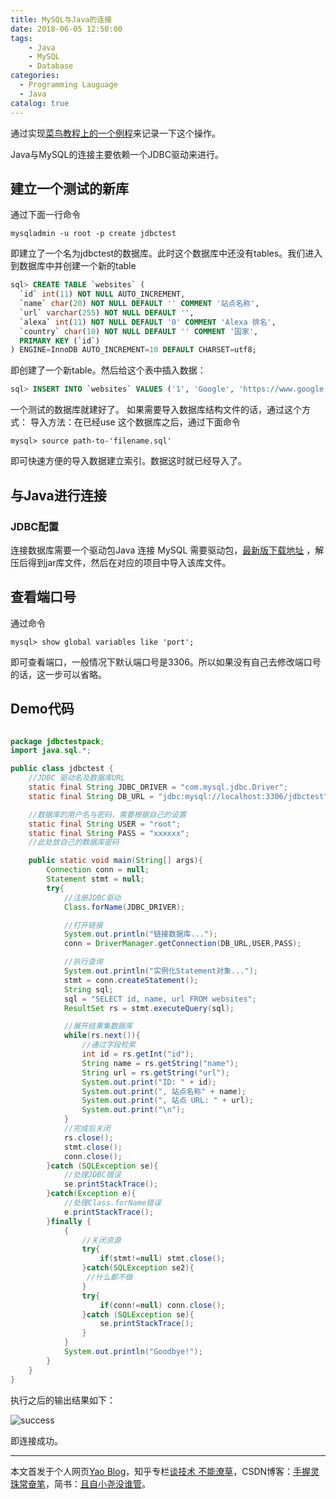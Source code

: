 ```yaml
---
title: MySQL与Java的连接
date: 2018-06-05 12:50:00
tags:
    - Java
    - MySQL
    - Database
categories:
  - Programming Lauguage
  - Java
catalog: true
---
```


通过实现[菜鸟教程上的一个例程](http://www.runoob.com/java/java-mysql-connect.html)来记录一下这个操作。

Java与MySQL的连接主要依赖一个JDBC驱动来进行。
## 建立一个测试的新库

通过下面一行命令

```
mysqladmin -u root -p create jdbctest
```

即建立了一个名为jdbctest的数据库。此时这个数据库中还没有tables。我们进入到数据库中并创建一个新的table

```sql
sql> CREATE TABLE `websites` (
  `id` int(11) NOT NULL AUTO_INCREMENT,
  `name` char(20) NOT NULL DEFAULT '' COMMENT '站点名称',
  `url` varchar(255) NOT NULL DEFAULT '',
  `alexa` int(11) NOT NULL DEFAULT '0' COMMENT 'Alexa 排名',
  `country` char(10) NOT NULL DEFAULT '' COMMENT '国家',
  PRIMARY KEY (`id`)
) ENGINE=InnoDB AUTO_INCREMENT=10 DEFAULT CHARSET=utf8;
```

即创建了一个新table。然后给这个表中插入数据：

```sql
sql> INSERT INTO `websites` VALUES ('1', 'Google', 'https://www.google.cm/', '1', 'USA'), ('2', '淘宝', 'https://www.taobao.com/', '13', 'CN'), ('3', '菜鸟教程', 'http://www.runoob.com', '5892', ''), ('4', '微博', 'http://weibo.com/', '20', 'CN'), ('5', 'Facebook', 'https://www.facebook.com/', '3', 'USA');

```
一个测试的数据库就建好了。
如果需要导入数据库结构文件的话，通过这个方式：
导入方法：在已经use 这个数据库之后，通过下面命令


```
mysql> source path-to-'filename.sql'
```

即可快速方便的导入数据建立索引。数据这时就已经导入了。

## 与Java进行连接
### JDBC配置
连接数据库需要一个驱动包Java 连接 MySQL 需要驱动包，[最新版下载地址](http://dev.mysql.com/downloads/connector/j/) ，解压后得到jar库文件，然后在对应的项目中导入该库文件。

## 查看端口号
通过命令

```
mysql> show global variables like 'port';
```
即可查看端口，一般情况下默认端口号是3306。所以如果没有自己去修改端口号的话，这一步可以省略。

## Demo代码

```java

package jdbctestpack;
import java.sql.*;

public class jdbctest {
    //JDBC 驱动名及数据库URL
    static final String JDBC_DRIVER = "com.mysql.jdbc.Driver";
    static final String DB_URL = "jdbc:mysql://localhost:3306/jdbctest";

    //数据库的用户名与密码，需要根据自己的设置
    static final String USER = "root";
    static final String PASS = "xxxxxx";
    //此处放自己的数据库密码

    public static void main(String[] args){
        Connection conn = null;
        Statement stmt = null;
        try{
            //注册JDBC驱动
            Class.forName(JDBC_DRIVER);

            //打开链接
            System.out.println("链接数据库...");
            conn = DriverManager.getConnection(DB_URL,USER,PASS);

            //执行查询
            System.out.println("实例化Statement对象...");
            stmt = conn.createStatement();
            String sql;
            sql = "SELECT id, name, url FROM websites";
            ResultSet rs = stmt.executeQuery(sql);

            //展开结果集数据库
            while(rs.next()){
                //通过字段检索
                int id = rs.getInt("id");
                String name = rs.getString("name");
                String url = rs.getString("url");
                System.out.print("ID: " + id);
                System.out.print(", 站点名称" + name);
                System.out.print(", 站点 URL: " + url);
                System.out.print("\n");
            }
            //完成后关闭
            rs.close();
            stmt.close();
            conn.close();
        }catch (SQLException se){
            //处理JDBC错误
            se.printStackTrace();
        }catch(Exception e){
            //处理Class.forName错误
            e.printStackTrace();
        }finally {
            {
                //关闭资源
                try{
                    if(stmt!=null) stmt.close();
                }catch(SQLException se2){
                 //什么都不做
                }
                try{
                    if(conn!=null) conn.close();
                }catch (SQLException se){
                    se.printStackTrace();
                }
            }
            System.out.println("Goodbye!");
        }
    }
}

```

执行之后的输出结果如下：

![success](http://upload-images.jianshu.io/upload_images/11400909-80fd63263e2f2843.jpg?imageMogr2/auto-orient/strip%7CimageView2/2/w/1240)

即连接成功。

***
本文首发于个人网页[Yao Blog](http://liyaolife.com)，知乎专栏[谈技术 不能潦草](https://zhuanlan.zhihu.com/c_175317330)，CSDN博客：[手握灵珠常奋笔](https://blog.csdn.net/GeneralLi95)，简书：[且自小尧没谁管](https://www.jianshu.com/u/2ad44a001d34)。
